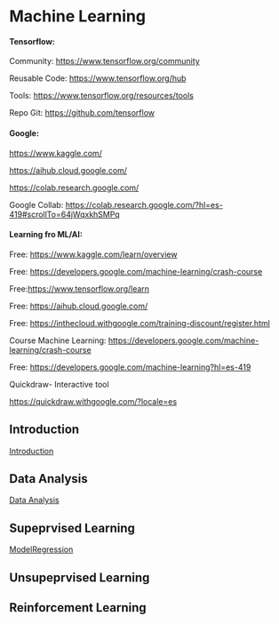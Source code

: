 # Machine Learning 

#### Tensorflow:

Community: https://www.tensorflow.org/community

Reusable Code: https://www.tensorflow.org/hub

Tools: https://www.tensorflow.org/resources/tools

Repo Git: https://github.com/tensorflow

#### Google:

https://www.kaggle.com/

https://aihub.cloud.google.com/

https://colab.research.google.com/

Google Collab: https://colab.research.google.com/?hl=es-419#scrollTo=64jWqxkhSMPq

#### Learning fro ML/AI:

Free: https://www.kaggle.com/learn/overview

Free: https://developers.google.com/machine-learning/crash-course

Free:https://www.tensorflow.org/learn

Free: https://aihub.cloud.google.com/

Free: https://inthecloud.withgoogle.com/training-discount/register.html

Course  Machine Learning: https://developers.google.com/machine-learning/crash-course

Free: https://developers.google.com/machine-learning?hl=es-419

Quickdraw- Interactive  tool

https://quickdraw.withgoogle.com/?locale=es

## Introduction

[Introduction](./intro/intro.ipynb)

## Data Analysis
[Data Analysis](./data-analysis/data-analysis.ipynb)

## Supeprvised Learning
[ModelRegression](./examples/modelregression/ModelRegresion.ipynb)

## Unsupeprvised Learning

## Reinforcement Learning


